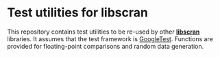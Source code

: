 # Test utilities for libscran

This repository contains test utilities to be re-used by other [**libscran**](https://github.com/libscran) libraries.
It assumes that the test framework is [GoogleTest](https://github.com/google/googletest).
Functions are provided for floating-point comparisons and random data generation.

